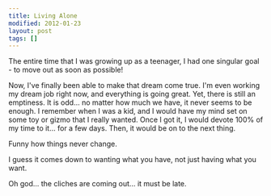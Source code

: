 ```yaml
---
title: Living Alone
modified: 2012-01-23
layout: post
tags: []
---
```



The entire time that I was growing up as a teenager, I had one singular goal - to move out as soon as possible!

Now, I've finally been able to make that dream come true. I'm even working my dream job right now, and everything is going great. Yet, there is still an emptiness. It is odd... no matter how much we have, it never seems to be enough. I remember when I was a kid, and I would have my mind set on some toy or gizmo that I really wanted. Once I got it, I would devote 100% of my time to it... for a few days. Then, it would be on to the next thing.

Funny how things never change.

I guess it comes down to wanting what you have, not just having what you want.

Oh god... the cliches are coming out... it must be late.
